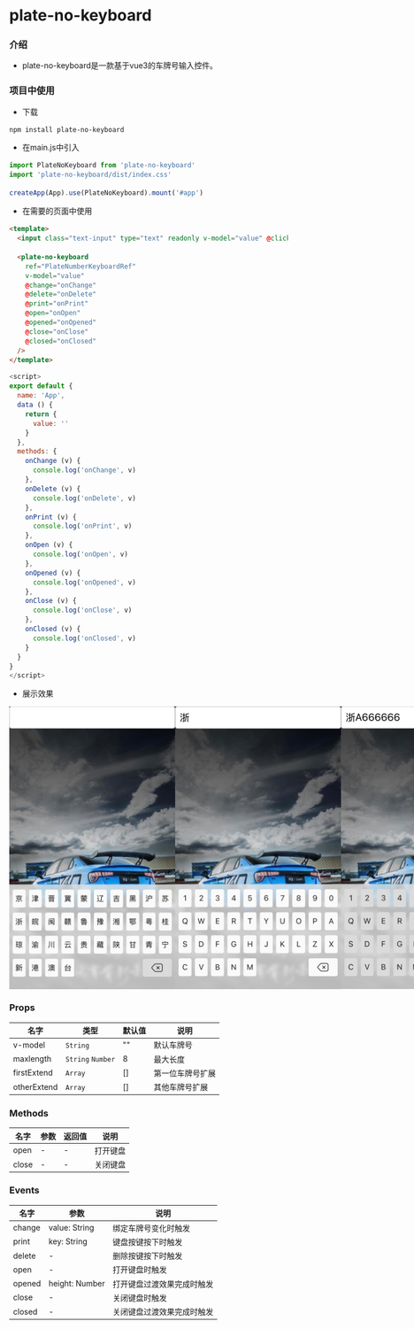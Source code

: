 # plate-no-keyboard

### 介绍
* plate-no-keyboard是一款基于vue3的车牌号输入控件。

### 项目中使用

* 下载
```
npm install plate-no-keyboard
```

* 在main.js中引入
```js
import PlateNoKeyboard from 'plate-no-keyboard'
import 'plate-no-keyboard/dist/index.css'

createApp(App).use(PlateNoKeyboard).mount('#app')
```

* 在需要的页面中使用
```html
<template>
  <input class="text-input" type="text" readonly v-model="value" @click="$refs.PlateNumberKeyboardRef.open()">

  <plate-no-keyboard
    ref="PlateNumberKeyboardRef"
    v-model="value"
    @change="onChange"
    @delete="onDelete"
    @print="onPrint"
    @open="onOpen"
    @opened="onOpened"
    @close="onClose"
    @closed="onClosed"
  />
</template>
```
```js
<script>
export default {
  name: 'App',
  data () {
    return {
      value: ''
    }
  },
  methods: {
    onChange (v) {
      console.log('onChange', v)
    },
    onDelete (v) {
      console.log('onDelete', v)
    },
    onPrint (v) {
      console.log('onPrint', v)
    },
    onOpen (v) {
      console.log('onOpen', v)
    },
    onOpened (v) {
      console.log('onOpened', v)
    },
    onClose (v) {
      console.log('onClose', v)
    },
    onClosed (v) {
      console.log('onClosed', v)
    }
  }
}
</script>

```

* 展示效果

<div style="display: flex">
  <img src="./src/assets/IMG_7132.jpeg" alt="展示效果" style="width: 300px;">
  <img src="./src/assets/IMG_7133.jpeg" alt="展示效果" style="width: 300px;">
  <img src="./src/assets/IMG_7134.jpeg" alt="展示效果" style="width: 300px;">
</div>


### Props
名字 | 类型 | 默认值 | 说明
-- | -- | -- | --
v-model | `String` | "" |  默认车牌号
maxlength | `String` `Number` | 8 |  最大长度
firstExtend | `Array` | [] |  第一位车牌号扩展
otherExtend | `Array` | [] |  其他车牌号扩展

### Methods

名字 | 参数 | 返回值 | 说明
-- | -- | -- | --
open | - | - |  打开键盘
close | - | - |  关闭键盘

### Events
名字 | 参数 | 说明
-- | -- | --
change | value: String | 绑定车牌号变化时触发
print | key: String | 键盘按键按下时触发
delete | - | 删除按键按下时触发
open | - | 打开键盘时触发
opened | height: Number | 打开键盘过渡效果完成时触发
close | - | 关闭键盘时触发
closed | - | 关闭键盘过渡效果完成时触发
